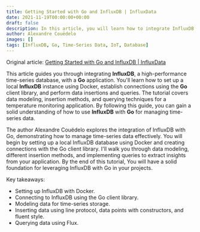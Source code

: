 ```yaml
--- 
title: Getting Started with Go and InfluxDB | InfluxData
date: 2021-11-19T00:00:00+00:00
draft: false
description: In this article, you will learn how to integrate InfluxDB with a Go application, enabling you to effectively manage time-series data.
author: Alexandre Couëdelo
images: []
tags: [InfluxDB, Go, Time-Series Data, IoT, Database]
--- 
```


Original article: [Getting Started with Go and InfluxDB | InfluxData](https://www.influxdata.com/blog/getting-started-go-influxdb/)

This article guides you through integrating **InfluxDB**, a high-performance time-series database, with a **Go** application. You'll learn how to set up a local **InfluxDB** instance using Docker, establish connections using the **Go** client library, and perform data insertions and queries. The tutorial covers data modeling, insertion methods, and querying techniques for a temperature monitoring application. By following this guide, you can gain a solid understanding of how to use **InfluxDB** with **Go** for managing time-series data.

The author Alexandre Couëdelo explores the integration of InfluxDB with Go, demonstrating how to manage time-series data effectively. You will begin by setting up a local InfluxDB database using Docker and creating connections with the Go client library. I'll walk you through data modeling, different insertion methods, and implementing queries to extract insights from your application. By the end of this tutorial, You will have a solid foundation for leveraging InfluxDB with Go in your projects.

Key takeaways:

*   Setting up InfluxDB with Docker.
*   Connecting to InfluxDB using the Go client library.
*   Modeling data for time-series storage.
*   Inserting data using line protocol, data points with constructors, and fluent style.
*   Querying data using Flux.
